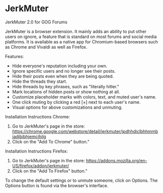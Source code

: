 # JerkMuter

JerkMuter 2.0 for GOG Forums

JerkMuter is a browser extension. It mainly adds an ability to put other users on ignore, a feature that is standard on most forums and social media platforms. It is available as a native app for Chromium-based browsers such as Chrome and Vivaldi as well as Firefox.

Features:

* Hide everyone's reputation including your own.
* Ignore specific users and no longer see their posts.
* Hide their posts even when they are being quoted.
* Hide the threads they start.
* Hide threads by key phrases, such as "literally hitler."
* Mark locations of hidden posts or show nothing at all.
* Customize placeholder marks with colors, text, and muted user's name.
* One click muting by clicking a red [×] next to each user's name.
* Visual options for above customizations and unmuting.

Installation Instructions Chrome:

1. Go to JerkMuter's page in the store: https://chrome.google.com/webstore/detail/jerkmuter/jpdhhdiclbhhmmbjadjbibhjemcjhilg
2. Click on the "Add To Chrome" button."

Installation Instructions Firefox:

1. Go to JerkMuter's page in the store: https://addons.mozilla.org/en-US/firefox/addon/jerkmuter/
2. Click on the "Add To Firefox" button."

To change the default settings or to unmute someone, click on Options. The Options button is found via the browser's interface.
